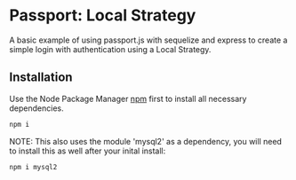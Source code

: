 # Passport: Local Strategy

A basic example of using passport.js with sequelize and express to create a simple login with authentication using a Local Strategy.

## Installation

Use the Node Package Manager [npm](https://www.npmjs.com/) first to install all necessary dependencies.

```bash
npm i
```

NOTE: This also uses the module 'mysql2' as a dependency, you will need to install this as well after your inital install:

```bash
npm i mysql2
```
